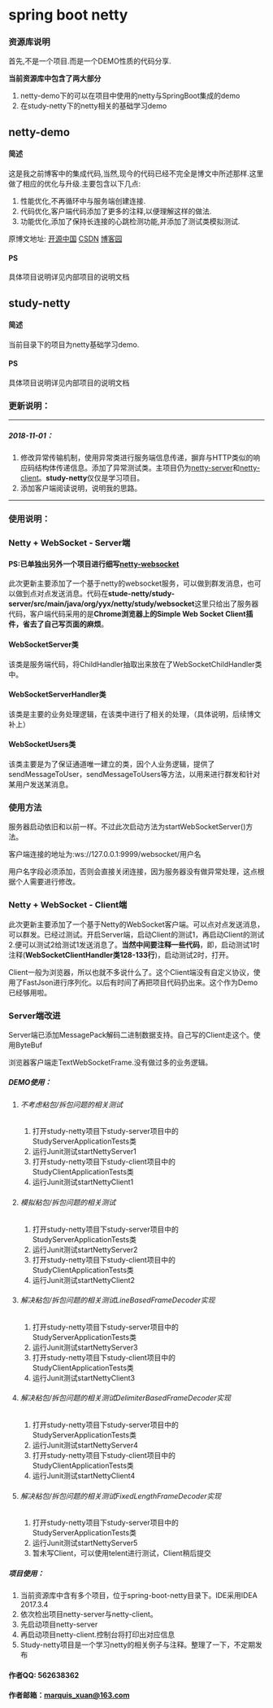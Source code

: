 # spring boot netty

### 资源库说明

首先,不是一个项目.而是一个DEMO性质的代码分享.

**当前资源库中包含了两大部分**

1. netty-demo下的可以在项目中使用的netty与SpringBoot集成的demo
2. 在study-netty下的netty相关的基础学习demo

## netty-demo

#### 简述
这是我之前博客中的集成代码,当然,现今的代码已经不完全是博文中所述那样.这里做了相应的优化与升级.主要包含以下几点:

1. 性能优化,不再循环中与服务端创建连接.
2. 代码优化,客户端代码添加了更多的注释,以便理解这样的做法.
3. 功能优化,添加了保持长连接的心跳检测功能,并添加了测试类模拟测试.

原博文地址: [开源中国](https://my.oschina.net/yzwjyw/blog/1614889) [CSDN](http://blog.csdn.net/yuanzhenwei521/article/details/79194275) [博客园](http://www.cnblogs.com/tdg-yyx/p/8376842.html)

#### PS

具体项目说明详见内部项目的说明文档

## study-netty

#### 简述

当前目录下的项目为netty基础学习demo.

#### PS

具体项目说明详见内部项目的说明文档


### 更新说明：

------

##### 2018-11-01：

1. 修改异常传输机制，使用异常类进行服务端信息传递，摒弃与HTTP类似的响应码结构体传递信息。添加了异常测试类。主项目仍为[netty-server](./spring-boot-netty/netty-server/README.md)和[netty-client](./spring-boot-netty/netty-client/README.md)。**study-netty**仅仅是学习项目。
2. 添加客户端阅读说明，说明我的思路。

------

### 使用说明：

### Netty + WebSocket - Server端

#### PS:已单独出另外一个项目进行细写[netty-websocket](https://github.com/marquisXuan/xpush)

此次更新主要添加了一个基于netty的websocket服务，可以做到群发消息，也可以做到点对点发送消息。代码在**stude-netty/study-server/src/main/java/org/yyx/netty/study/websocket**这里只给出了服务器代码，客户端代码采用的是**Chrome浏览器上的Simple Web Socket Client插件，省去了自己写页面的麻烦**。

#### WebSocketServer类

该类是服务端代码，将ChildHandler抽取出来放在了WebSocketChildHandler类中。

#### WebSocketServerHandler类

该类是主要的业务处理逻辑，在该类中进行了相关的处理，（具体说明，后续博文补上）

#### WebSocketUsers类

该类主要是为了保证通道唯一建立的类，因个人业务逻辑，提供了sendMessageToUser，sendMessageToUsers等方法，以用来进行群发和针对某用户发送某消息。

### 使用方法

服务器启动依旧和以前一样。不过此次启动方法为startWebSocketServer()方法。

客户端连接的地址为:ws://127.0.0.1:9999/websocket/用户名

用户名字段必须添加，否则会直接关闭连接，因为服务器没有做异常处理，这点根据个人需要进行修改。

### Netty + WebSocket - Client端

此次更新主要添加了一个基于Netty的WebSocket客户端。可以点对点发送消息，可以群发。已经过测试。开启Server端，启动Client的测试1，再启动Client的测试2.便可以测试2给测试1发送消息了。**当然中间要注释一些代码**，即，启动测试1时注释(**WebSocketClientHandler类128-133行**)，启动测试2时，打开。

Client一般为浏览器，所以也就不多说什么了。这个Client端没有自定义协议，使用了FastJson进行序列化。以后有时间了再把项目代码扔出来。这个作为Demo已经够用啦。

### Server端改进

Server端已添加MessagePack解码二进制数据支持。自己写的Client走这个。使用ByteBuf

浏览器客户端走TextWebSocketFrame.没有做过多的业务逻辑。

##### DEMO使用：

1. ###### 不考虑粘包/拆包问题的相关测试

   1. 打开study-netty项目下study-server项目中的StudyServerApplicationTests类
   2. 运行Junit测试startNettyServer1
   3. 打开study-netty项目下study-client项目中的StudyClientApplicationTests类
   4. 运行Junit测试startNettyClient1

2. ###### 模拟粘包/拆包问题的相关测试

   1. 打开study-netty项目下study-server项目中的StudyServerApplicationTests类
   2. 运行Junit测试startNettyServer2
   3. 打开study-netty项目下study-client项目中的StudyClientApplicationTests类
   4. 运行Junit测试startNettyClient2

3. ###### 解决粘包/拆包问题的相关测试LineBasedFrameDecoder实现

   1. 打开study-netty项目下study-server项目中的StudyServerApplicationTests类
   2. 运行Junit测试startNettyServer3
   3. 打开study-netty项目下study-client项目中的StudyClientApplicationTests类
   4. 运行Junit测试startNettyClient3

4. ###### 解决粘包/拆包问题的相关测试DelimiterBasedFrameDecoder实现

   1. 打开study-netty项目下study-server项目中的StudyServerApplicationTests类
   2. 运行Junit测试startNettyServer4
   3. 打开study-netty项目下study-client项目中的StudyClientApplicationTests类
   4. 运行Junit测试startNettyClient4

5. ###### 解决粘包/拆包问题的相关测试FixedLengthFrameDecoder实现

   1. 打开study-netty项目下study-server项目中的StudyServerApplicationTests类
   2. 运行Junit测试startNettyServer5
   3. 暂未写Client，可以使用telent进行测试，Client稍后提交



##### 项目使用：

1. 当前资源库中含有多个项目，位于spring-boot-netty目录下。IDE采用IDEA 2017.3.4
2. 依次检出项目netty-server与netty-client。
3. 先启动项目netty-server
4. 再启动项目netty-client.控制台将打印出对应信息
5. Study-netty项目是一个学习netty的相关例子与注释。整理了一下，不定期发布

#### 作者QQ: 562638362

#### 作者邮箱：marquis_xuan@163.com

